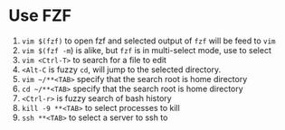 # Use FZF
1. `vim $(fzf)` to open fzf and selected output of `fzf` will be feed to `vim`
2. `vim $(fzf -m`) is alike, but `fzf` is in multi-select mode, use <TAB> to select
3. `vim <Ctrl-T>` to search for a file to edit
4. `<Alt-C` is fuzzy `cd`, will jump to the selected directory.
5. `vim ~/**<TAB>` specify that the search root is home directory
6. `cd ~/**<TAB>` specify that the search root is home directory
7. `<Ctrl-r>` is fuzzy search of bash history
8. `kill -9 **<TAB>` to select processes to kill
9. `ssh **<TAB>` to select a server to ssh to
